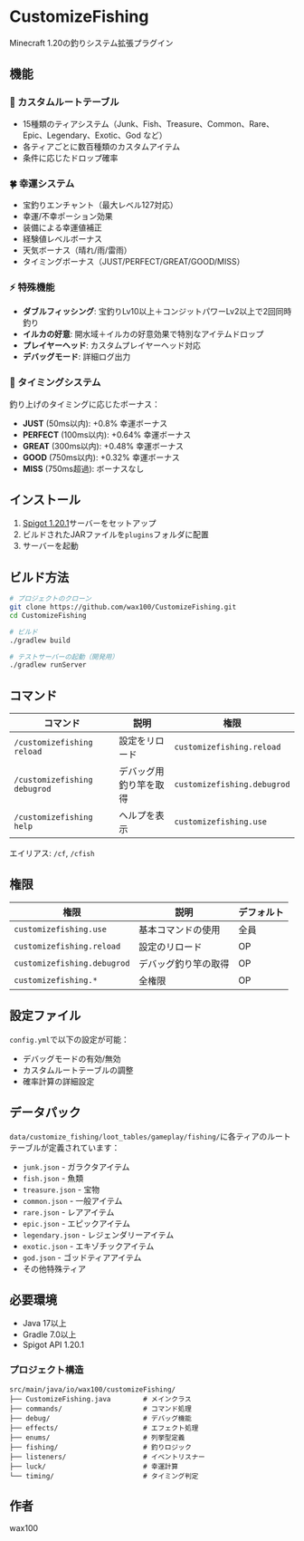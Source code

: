 # CustomizeFishing

Minecraft 1.20の釣りシステム拡張プラグイン

## 機能

### 🎣 カスタムルートテーブル
- 15種類のティアシステム（Junk、Fish、Treasure、Common、Rare、Epic、Legendary、Exotic、God など）
- 各ティアごとに数百種類のカスタムアイテム
- 条件に応じたドロップ確率

### 🍀 幸運システム
- 宝釣りエンチャント（最大レベル127対応）
- 幸運/不幸ポーション効果
- 装備による幸運値補正
- 経験値レベルボーナス
- 天気ボーナス（晴れ/雨/雷雨）
- タイミングボーナス（JUST/PERFECT/GREAT/GOOD/MISS）

### ⚡ 特殊機能
- **ダブルフィッシング**: 宝釣りLv10以上＋コンジットパワーLv2以上で2回同時釣り
- **イルカの好意**: 開水域＋イルカの好意効果で特別なアイテムドロップ
- **プレイヤーヘッド**: カスタムプレイヤーヘッド対応
- **デバッグモード**: 詳細ログ出力

### 🎯 タイミングシステム
釣り上げのタイミングに応じたボーナス：
- **JUST** (50ms以内): +0.8% 幸運ボーナス
- **PERFECT** (100ms以内): +0.64% 幸運ボーナス
- **GREAT** (300ms以内): +0.48% 幸運ボーナス
- **GOOD** (750ms以内): +0.32% 幸運ボーナス
- **MISS** (750ms超過): ボーナスなし

## インストール

1. [Spigot 1.20.1](https://hub.spigotmc.org/nexus/content/repositories/snapshots/)サーバーをセットアップ
2. ビルドされたJARファイルを`plugins`フォルダに配置
3. サーバーを起動

## ビルド方法

```bash
# プロジェクトのクローン
git clone https://github.com/wax100/CustomizeFishing.git
cd CustomizeFishing

# ビルド
./gradlew build

# テストサーバーの起動（開発用）
./gradlew runServer
```

## コマンド

| コマンド | 説明 | 権限 |
|---------|------|------|
| `/customizefishing reload` | 設定をリロード | `customizefishing.reload` |
| `/customizefishing debugrod` | デバッグ用釣り竿を取得 | `customizefishing.debugrod` |
| `/customizefishing help` | ヘルプを表示 | `customizefishing.use` |

エイリアス: `/cf`, `/cfish`

## 権限

| 権限 | 説明 | デフォルト |
|------|------|------------|
| `customizefishing.use` | 基本コマンドの使用 | 全員 |
| `customizefishing.reload` | 設定のリロード | OP |
| `customizefishing.debugrod` | デバッグ釣り竿の取得 | OP |
| `customizefishing.*` | 全権限 | OP |

## 設定ファイル

`config.yml`で以下の設定が可能：
- デバッグモードの有効/無効
- カスタムルートテーブルの調整
- 確率計算の詳細設定

## データパック

`data/customize_fishing/loot_tables/gameplay/fishing/`に各ティアのルートテーブルが定義されています：
- `junk.json` - ガラクタアイテム
- `fish.json` - 魚類
- `treasure.json` - 宝物
- `common.json` - 一般アイテム
- `rare.json` - レアアイテム
- `epic.json` - エピックアイテム
- `legendary.json` - レジェンダリーアイテム
- `exotic.json` - エキゾチックアイテム
- `god.json` - ゴッドティアアイテム
- その他特殊ティア

## 必要環境
- Java 17以上
- Gradle 7.0以上
- Spigot API 1.20.1

### プロジェクト構造
```
src/main/java/io/wax100/customizeFishing/
├── CustomizeFishing.java        # メインクラス
├── commands/                    # コマンド処理
├── debug/                       # デバッグ機能
├── effects/                     # エフェクト処理
├── enums/                       # 列挙型定義
├── fishing/                     # 釣りロジック
├── listeners/                   # イベントリスナー
├── luck/                        # 幸運計算
└── timing/                      # タイミング判定
```

## 作者

wax100